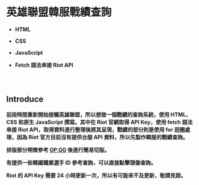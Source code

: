 # 英雄聯盟韓服戰績查詢

- **HTML**

- **CSS**

- **JavaScript**

- **Fetch 語法串接 Riot API**

###### <br/>

## Introduce

**前段時間重新開始接觸英雄聯盟，所以想做一個戰績的查詢系統，使用 HTML、CSS 和原生 JavaScript 撰寫。其中在 Riot 官網取得 API Key，使用 fetch 語法串接 Riot API，取得資料進行整理後將其呈現，戰績的部分則是使用 for 迴圈處理，因為 Riot 官方目前沒有提供台服 API 資料，所以先製作韓服的戰績查詢。**

**排版部分稍微參考 [OP,GG](https://www.op.gg/champions) 後進行簡易切版。**

**有提供一些韓國職業選手 ID 參考查詢，可以直接點擊頭像查詢。**

**Riot 的 API Key 需要 24 小時更新一次，所以有可能來不及更新，敬請見諒。**
